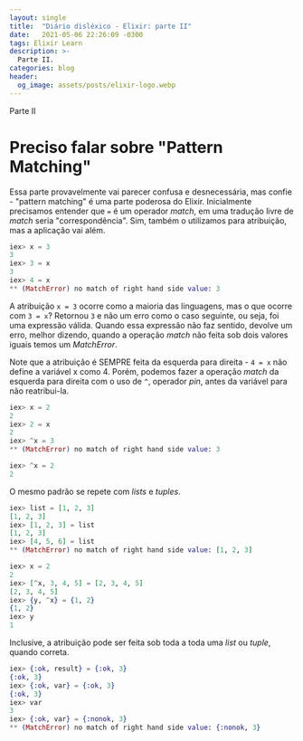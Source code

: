 ```yaml
---
layout: single
title:  "Diário disléxico - Elixir: parte II"
date:   2021-05-06 22:26:09 -0300
tags: Elixir Learn
description: >-
  Parte II.
categories: blog
header:
  og_image: assets/posts/elixir-logo.webp
---
```



Parte II

# Preciso falar sobre "Pattern Matching"
Essa parte provavelmente vai parecer confusa e desnecessária, mas confie - "pattern matching" é uma
parte poderosa do Elixir. Inicialmente precisamos entender que ```=``` é um operador *match*, em
uma tradução livre de *match* seria "correspondência". Sim, também o utilizamos para atribuição,
mas a aplicação vai além.

```elixir
iex> x = 3
3
iex> 3 = x
3
iex> 4 = x
** (MatchError) no match of right hand side value: 3
```

A atribuição ```x = 3``` ocorre como a maioria das linguagens, mas o que ocorre com ```3 = x```?
Retornou ```3``` e não um erro como o caso seguinte, ou seja, foi uma expressão válida. Quando essa
expressão não faz sentido, devolve um erro, melhor dizendo, quando a operação *match* não feita sob
dois valores iguais temos um *MatchError*.

Note que a atribuição é SEMPRE feita da esquerda para direita - ```4 = x``` não define a
variável x como 4. Porém, podemos fazer a operação *match* da esquerda para direita com o uso de
```^```, operador *pin*, antes da variável para não reatribui-la.

```elixir
iex> x = 2
2
iex> 2 = x
2
iex> ^x = 3
** (MatchError) no match of right hand side value: 3

iex> ^x = 2
2
```

O mesmo padrão se repete com *lists* e *tuples*.

```elixir
iex> list = [1, 2, 3]
[1, 2, 3]
iex> [1, 2, 3] = list
[1, 2, 3]
iex> [4, 5, 6] = list
** (MatchError) no match of right hand side value: [1, 2, 3]

iex> x = 2
2
iex> [^x, 3, 4, 5] = [2, 3, 4, 5]
[2, 3, 4, 5]
iex> {y, ^x} = {1, 2}
{1, 2}
iex> y
1
```

Inclusive, a atribuição pode ser feita sob toda a toda uma *list* ou *tuple*, quando correta.

```elixir
iex> {:ok, result} = {:ok, 3}
{:ok, 3}
iex> {:ok, var} = {:ok, 3}
{:ok, 3}
iex> var
3
iex> {:ok, var} = {:nonok, 3}
** (MatchError) no match of right hand side value: {:nonok, 3}
```

